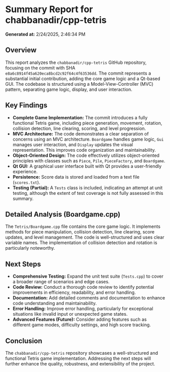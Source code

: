 # Summary Report for chabbanadir/cpp-tetris

**Generated at:** 2/24/2025, 2:46:34 PM

## Overview

This report analyzes the `chabbanadir/cpp-tetris` GitHub repository, focusing on the commit with SHA `e8a6c8914f45a620eca8bcd2c92f64c4f63536dd`.  The commit represents a substantial initial contribution, adding the core game logic and a Qt-based GUI.  The codebase is structured using a Model-View-Controller (MVC) pattern, separating game logic, display, and user interaction.


## Key Findings

* **Complete Game Implementation:** The commit introduces a fully functional Tetris game, including piece generation, movement, rotation, collision detection, line clearing, scoring, and level progression.
* **MVC Architecture:** The code demonstrates a clear separation of concerns using an MVC architecture.  `Boardgame` handles game logic, `Gui` manages user interaction, and `Display` updates the visual representation.  This improves code organization and maintainability.
* **Object-Oriented Design:** The code effectively utilizes object-oriented principles with classes such as `Piece`, `Pile`, `PieceFactory`, and `Boardgame`.
* **Qt GUI:** A graphical user interface built with Qt provides a user-friendly experience.
* **Persistence:** Score data is stored and loaded from a text file (`scores.txt`).
* **Testing (Partial):**  A `Tests` class is included, indicating an attempt at unit testing, although the extent of test coverage is not fully assessed in this summary.


## Detailed Analysis (Boardgame.cpp)

The `Tetris/Boardgame.cpp` file contains the core game logic.  It implements methods for piece manipulation, collision detection, line clearing, score updates, and level management.  The code is well-structured and uses clear variable names.  The implementation of collision detection and rotation is particularly noteworthy.


## Next Steps

* **Comprehensive Testing:** Expand the unit test suite (`Tests.cpp`) to cover a broader range of scenarios and edge cases.
* **Code Review:** Conduct a thorough code review to identify potential improvements in efficiency, readability, and error handling.
* **Documentation:** Add detailed comments and documentation to enhance code understanding and maintainability.
* **Error Handling:** Improve error handling, particularly for exceptional situations like invalid input or unexpected game states.
* **Advanced Features (Future):** Consider adding features such as different game modes, difficulty settings, and high score tracking.


## Conclusion

The `chabbanadir/cpp-tetris` repository showcases a well-structured and functional Tetris game implementation.  Addressing the next steps will further enhance the quality, robustness, and extensibility of the project.
